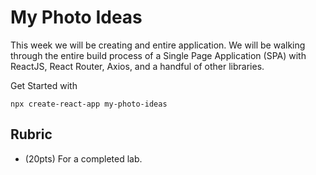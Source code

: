 # My Photo Ideas

This week we will be creating and entire application. We will be walking through the entire build process of a Single Page Application (SPA) with ReactJS, React Router, Axios, and a handful of other libraries.

Get Started with 
```
npx create-react-app my-photo-ideas
```

## Rubric

 - (20pts) For a completed lab.

 